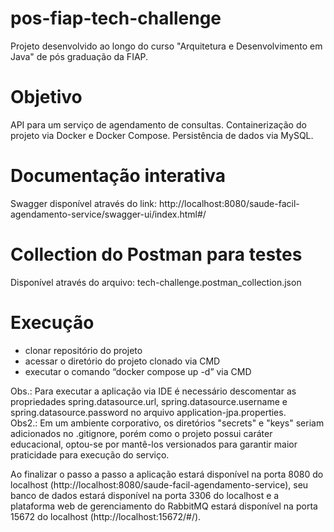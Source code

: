 # pos-fiap-tech-challenge
Projeto desenvolvido ao longo do curso "Arquitetura e Desenvolvimento em Java" de pós graduação da FIAP.

# Objetivo
API para um serviço de agendamento de consultas. Containerização do projeto via Docker e Docker Compose. Persistência de dados via MySQL.

# Documentação interativa
Swagger disponível através do link: http://localhost:8080/saude-facil-agendamento-service/swagger-ui/index.html#/

# Collection do Postman para testes
Disponível através do arquivo: tech-challenge.postman_collection.json

# Execução
- clonar repositório do projeto
- acessar o diretório do projeto clonado via CMD
- executar o comando “docker compose up -d” via CMD

Obs.: Para executar a aplicação via IDE é necessário descomentar as propriedades spring.datasource.url, spring.datasource.username e spring.datasource.password no arquivo application-jpa.properties.<br>
Obs2.: Em um ambiente corporativo, os diretórios "secrets" e "keys" seriam adicionados no .gitignore, porém como o projeto possui caráter educacional, optou-se por mantê-los versionados para garantir maior praticidade para execução do serviço.

Ao finalizar o passo a passo a aplicação estará disponível na porta 8080 do localhost (http://localhost:8080/saude-facil-agendamento-service), seu banco de dados estará disponível na porta 3306 do localhost e a plataforma web de gerenciamento do RabbitMQ estará disponível na porta 15672 do localhost (http://localhost:15672/#/).
